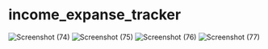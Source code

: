 # income_expanse_tracker

![Screenshot (74)](https://user-images.githubusercontent.com/100260281/224390505-62de320d-8e72-4738-9688-156888c11b44.png)
![Screenshot (75)](https://user-images.githubusercontent.com/100260281/224390518-5a25d274-e295-42e2-9dd6-c84d8ca2690a.png)
![Screenshot (76)](https://user-images.githubusercontent.com/100260281/224390539-1a73e8d4-cdd8-4969-bee0-baa2f42f44df.png)
![Screenshot (77)](https://user-images.githubusercontent.com/100260281/224390550-cbb095f1-f7e8-4b53-bf73-f083989009ae.png)
